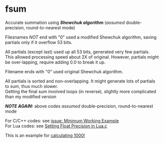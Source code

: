 # fsum
Accurate summation using ***Shewchuk algorithm***
(*assumed* double-precision, round-to-nearest mode)

Filesnames *NOT* end with "0" used a modified Shewchuk algorithm, saving partials only if it overflow 53 bits.

All partials (except last) used up all 53 bits, generated very few partials.  This allowed processing speed about
2X of original.  However, partials might be over-lapping, require adding 0.0 to break it up.

Filename ends with "0" used original Shewchuk algorithm.

All partials is sorted and non-overlapping.  It might generate lots of partials to sum, thus much slower.  
Getting the final sum involved loops (in reverse), slightly more complicated than my modified version  

***NOTE AGAIN:*** above codes *assumed* double-precision, round-to-nearest mode  

For C/C++ codes: see [issue: Minimum Working Example](https://github.com/achan001/fsum/issues/1)  
For Lua codes: see [Setting Float Precision in Lua.c](https://marc.info/?l=lua-l&m=152815885306143&w=2)

This is an example for [calculating 1000!](http://www.hpmuseum.org/forum/thread-11447-post-104752.html#pid104752)
